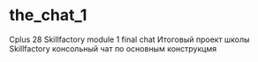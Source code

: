 # the_chat_1
Cplus 28 Skillfactory module 1 final chat
Итоговый проект школы Skillfactory  консольный чат по основным конструкцмя 
